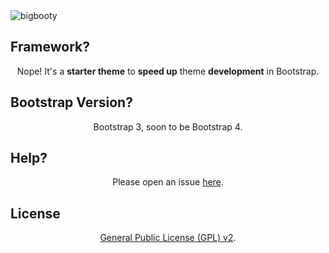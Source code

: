 <img src="https://github.com/pjhampton/BigBooty/blob/master/static/images/logos/banner.png" alt="bigbooty">

## Framework? 

<p align="center">Nope! It's a <strong>starter theme</strong> to <strong>speed up</strong> theme <strong>development</strong> in Bootstrap.</p>

## Bootstrap Version?

<p align="center">Bootstrap 3, soon to be Bootstrap 4.</p>

## Help? 

<p align="center">Please open an issue <a href="https://gituhb.com/pjhampton/BigBooty/issues">here</a>.</p>

## License

<p align="center"><a href="https://github.com/pjhampton/BigBooty/blob/master/licence">General Public License (GPL) v2</a>.</p>
